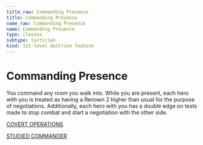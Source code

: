 ```yaml
---
title_raw: Commanding Presence
title: Commanding Presence
name_raw: Commanding Presence
name: Commanding Presence
type: classes
subtype: tactician
kind: 1st-level doctrine feature
---
```


# Commanding Presence

You command any room you walk into. While you are present, each hero with you is treated as having a Renown 2 higher than usual for the purpose of negotiations. Additionally, each hero with you has a double edge on tests made to stop combat and start a negotiation with the other side.

[COVERT OPERATIONS](./Covert%20Operations.md)

[STUDIED COMMANDER](./Studied%20Commander.md)

